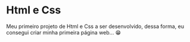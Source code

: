# Html e Css

Meu primeiro projeto de Html e Css a ser desenvolvido, dessa forma, eu consegui criar minha primeira página web... 😁



